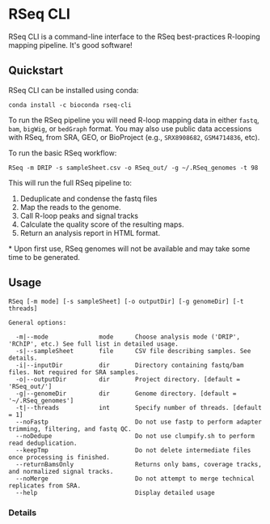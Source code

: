 # RSeq CLI

RSeq CLI is a command-line interface to the RSeq best-practices R-looping mapping pipeline. It's good software!

## Quickstart

RSeq CLI can be installed using conda:

```bazaar
conda install -c bioconda rseq-cli
```

To run the RSeq pipeline you will need R-loop mapping data in either `fastq`,
`bam`, `bigWig`, or `bedGraph` format. You may also use public data accessions 
with RSeq, from SRA, GEO, or BioProject (e.g., `SRX8908682`, `GSM4714836`, etc).

To run the basic RSeq workflow:

```
RSeq -m DRIP -s sampleSheet.csv -o RSeq_out/ -g ~/.RSeq_genomes -t 98
```

This will run the full RSeq pipeline to:
1. Deduplicate and condense the fastq files
2. Map the reads to the genome.
3. Call R-loop peaks and signal tracks
4. Calculate the quality score of the resulting maps.
5. Return an analysis report in HTML format. 

\* Upon first use, RSeq genomes will not be available and may take some time to be generated. 

## Usage

```
RSeq [-m mode] [-s sampleSheet] [-o outputDir] [-g genomeDir] [-t threads] 

General options:

  -m|--mode              mode      Choose analysis mode ('DRIP', 'RChIP', etc.) See full list in detailed usage.
  -s|--sampleSheet       file      CSV file describing samples. See details.
  -i|--inputDir          dir       Directory containing fastq/bam files. Not required for SRA samples.
  -o|--outputDir         dir       Project directory. [default = 'RSeq_out/']
  -g|--genomeDir         dir       Genome directory. [default = '~/.RSeq_genomes']
  -t|--threads           int       Specify number of threads. [default = 1]
  --noFastp                        Do not use fastp to perform adapter trimming, filtering, and fastq QC.
  --noDedupe                       Do not use clumpify.sh to perform read deduplication.
  --keepTmp                        Do not delete intermediate files once processing is finished.
  --returnBamsOnly                 Returns only bams, coverage tracks, and normalized signal tracks.
  --noMerge                        Do not attempt to merge technical replicates from SRA.
  --help                           Display detailed usage

```

### Details



